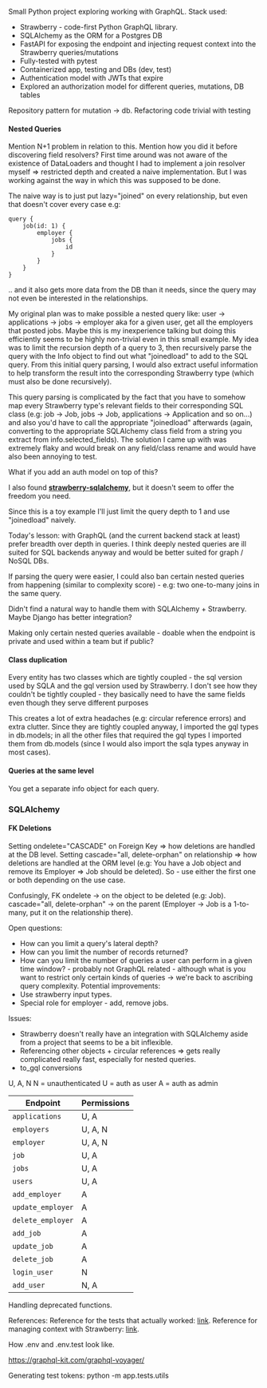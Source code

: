 Small Python project exploring working with GraphQL. Stack used:
- Strawberry - code-first Python GraphQL library.
- SQLAlchemy as the ORM for a Postgres DB
- FastAPI for exposing the endpoint and injecting request context into the Strawberry queries/mutations
- Fully-tested with pytest
- Containerized app, testing and DBs (dev, test)
- Authentication model with JWTs that expire
- Explored an authorization model for different queries, mutations, DB tables

Repository pattern for mutation -> db.
Refactoring code trivial with testing

#### Nested Queries

Mention N+1 problem in relation to this.
Mention how you did it before discovering field resolvers?
First time around was not aware of the existence of DataLoaders and thought I had to implement a join resolver myself => restricted depth and created a naive implementation. But I was working against the way in which this was supposed to be done.

The naive way is to just put lazy="joined" on every relationship, but even that doesn't cover every case e.g: 
```
query {
	job(id: 1) {
		employer {
			jobs {
				id
			}
		}
	}
}
```
.. and it also gets more data from the DB than it needs, since the query may not even be interested in the relationships.

My original plan was to make possible a nested query like:
user -> applications -> jobs -> employer aka for a given user, get all the employers that posted jobs. Maybe this is my inexperience talking but doing this efficiently seems to be highly non-trivial even in this small example. My idea was to limit the recursion depth of a query to 3, then recursively parse the query with the Info object to find out what "joinedload" to add to the SQL query.  From this initial query parsing, I would also extract useful information to help transform the result into the corresponding Strawberry type (which must also be done recursively). 

This query parsing is complicated by the fact that you have to somehow map every Strawberry type's relevant fields to their corresponding SQL class (e.g: job -> Job, jobs -> Job, applications -> Application and so on...) and also you'd have to call the appropriate "joinedload" afterwards (again, converting to the appropriate SQLAlchemy class field from a string you extract from info.selected_fields). The solution I came up with was extremely flaky and would break on any field/class rename and would have also been annoying to test.

What if you add an auth model on top of this?

I also found **[strawberry-sqlalchemy](https://github.com/strawberry-graphql/strawberry-sqlalchemy)**, but it doesn't seem to offer the freedom you need.

Since this is a toy example I'll just limit the query depth to 1 and use "joinedload" naively.

Today's lesson: with GraphQL (and the current backend stack at least) prefer breadth over depth in queries. I think deeply nested queries are ill suited for SQL backends anyway and would be better suited for graph / NoSQL DBs.

If parsing the query were easier, I could also ban certain nested queries from happening (similar to complexity score) - e.g: two one-to-many joins in the same query.

Didn't find a natural way to handle them with SQLAlchemy + Strawberry. Maybe Django has better integration? 

Making only certain nested queries available - doable when the endpoint is private and used within a team but if public?

#### Class duplication
Every entity has two classes which are tightly coupled  - the sql version used by SQLA and the gql version used by Strawberry. I don't see how they couldn't be tightly coupled - they basically need to have the same fields even though they serve different purposes 

This creates a lot of extra headaches (e.g: circular reference errors) and extra clutter. Since they are tightly coupled anyway, I imported the gql types in db.models; in all the other files that required the gql types I imported them from db.models (since I would also import the sqla types anyway in most cases).

#### Queries at the same level
You get a separate info object for each query.

### SQLAlchemy

#### FK Deletions
Setting ondelete="CASCADE" on Foreign Key => how deletions are handled at the DB level.
Setting cascade="all, delete-orphan" on relationship => how deletions are handled at the ORM level (e.g: You have a Job object and remove its Employer => Job should be deleted).
So - use either the first one or both depending on the use case.

Confusingly, FK ondelete -> on the object to be deleted (e.g: Job).
cascade="all, delete-orphan" -> on the parent (Employer -> Job is a 1-to-many, put it on the relationship there).

Open questions:
- How can you limit a query's lateral depth?
- How can you limit the number of records returned?
- How can you limit the number of queries a user can perform in a given time window?  - probably not GraphQL related - although what is you want to restrict only certain kinds of queries -> we're back to ascribing query complexity.
Potential improvements: 
- Use strawberry input types.
- Special role for employer - add, remove jobs.





Issues:
- Strawberry doesn't really have an integration with SQLAlchemy aside from a project that seems to be a bit inflexible.
- Referencing other objects + circular references => gets really complicated really fast, especially for nested queries.
- to_gql conversions

U, A, N 
N = unauthenticated
U = auth as user
A = auth as admin

| **Endpoint**      | **Permissions** |
| ----------------- | --------------- |
| `applications`    | U, A            |
| `employers`       | U, A, N         |
| `employer`        | U, A, N         |
| `job`             | U, A            |
| `jobs`            | U, A            |
| `users`           | U, A            |
| `add_employer`    | A               |
| `update_employer` | A               |
| `delete_employer` | A               |
| `add_job`         | A               |
| `update_job`      | A               |
| `delete_job`      | A               |
| `login_user`      | N               |
| `add_user`        | N, A            |

Handling deprecated functions.

References:
Reference for the tests that actually worked: [link](https://pytest-with-eric.com/api-testing/pytest-api-testing-2/).
Reference for managing context with Strawberry: [link](https://www.ricdelgado.com/articles/17-building-fastapi-strawberry-nextjs-rsc-pt3/).

How .env and .env.test look like.

https://graphql-kit.com/graphql-voyager/

Generating test tokens:
python -m app.tests.utils
